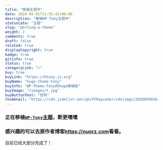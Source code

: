 ```yaml
---
title: "移植主题中"
date: 2020-05-01T21:55:41+08:00
description: "移植WP-Tony主题中"
statusCate: "主题"
slug: "porting-a-theme"
weight: 2
comments: true
draft: false
related: true
displayCopyright: true
badge: true
gitinfo: true
status: true
categoryLink: "/"
buy: true
buyLink: "https://htony.js.org"
buyName: "hugo-theme-tony"
buyInfo: "WP-Theme-Tony的hugo移植版"
buyImage: "/images/t.jpg"
buyButtonText: "官网"
thumbnail: "https://cdn.jsdelivr.net/gh/FFRaycoder/cdn/imgs/20200509164101.png"
---
```


### 正在移植[`WP-Tony`主题](https://github.com/ThemeTony/tony_wordpress)，断更嘿嘿

### 感兴趣的可以去原作者博客<https://ouorz.com>看看。

目前已经大部分完成了！